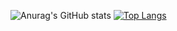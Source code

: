 ![Anurag's GitHub stats](https://github-readme-stats.vercel.app/api?username=AlexChronicles&show_icons=true&theme=tokyonight)
[![Top Langs](https://github-readme-stats.vercel.app/api/top-langs/?username=AlexChronicles)](https://github.com/anuraghazra/github-readme-stats)




